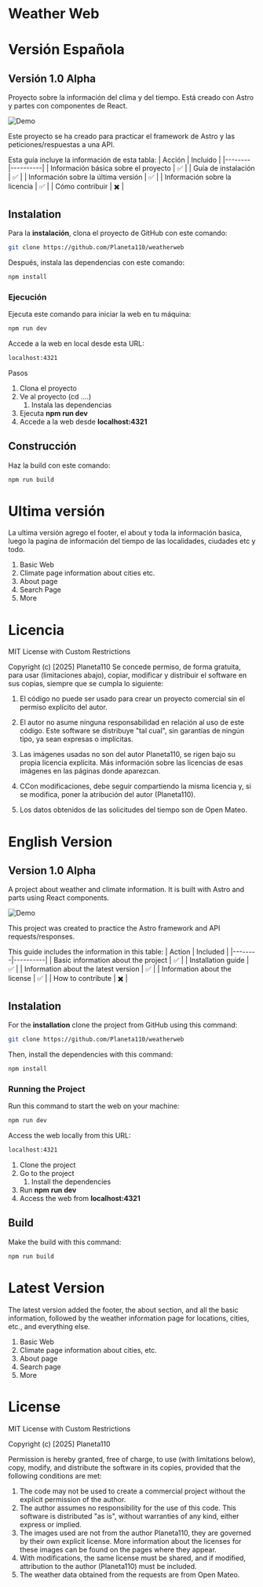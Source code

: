 
# Weather Web

# Versión Española

## Versión 1.0 Alpha

Proyecto sobre la información del clima y del tiempo.
Está creado con Astro y partes con componentes de React.

<img src="https://raw.githubusercontent.com/Planeta110/weatherweb/master/demostration.gif" alt="Demo" class="h-[300px] object-cover" />

Este proyecto se ha creado para practicar el framework de Astro y las peticiones/respuestas a una API.

Esta guía incluye la información de esta tabla:
| Acción | Incluido |
|--------|----------|
| Información básica sobre el proyecto | ✅ |
| Guía de instalación | ✅ |
| Información sobre la última versión | ✅ |
| Información sobre la licencia | ✅ |
| Cómo contribuir | ✖️ |

## Instalation

Para la **instalación**, clona el proyecto de GitHub con este comando:

```bash
git clone https://github.com/Planeta110/weatherweb
```

Después, instala las dependencias con este comando:

```bash
npm install
```

### Ejecución

Ejecuta este comando para iniciar la web en tu máquina:

```bash
npm run dev
```

Accede a la web en local desde esta URL:

```bash
localhost:4321
```
Pasos

1. Clona el proyecto
2. Ve al proyecto (cd ....)
   1. Instala las dependencias
3. Ejecuta **npm run dev**
4. Accede a la web desde **localhost:4321**

## Construcción

Haz la build con este comando:

```bash
npm run build
```
# Ultima versión

La ultima versión agrego el footer, el about y toda la información basica, luego 
la pagina de información del tiempo de las localidades, ciudades etc y todo.

1. Basic Web
2. Climate page information about cities etc.
3. About page
4. Search Page
5. More

# Licencia

MIT License with Custom Restrictions

Copyright (c) [2025] Planeta110
Se concede permiso, de forma gratuita, para usar (limitaciones abajo), copiar, modificar y distribuir el software en sus copias, siempre que se cumpla lo siguiente:

1. El código no puede ser usado para crear un proyecto comercial sin el permiso explícito del autor.
2. El autor no asume ninguna responsabilidad en relación al uso de este código. Este software se distribuye "tal cual", sin garantías de ningún tipo, ya sean expresas o implícitas.

3. Las imágenes usadas no son del autor Planeta110, se rigen bajo su propia licencia explícita. Más información sobre las licencias de esas imágenes en las páginas donde aparezcan.
4. CCon modificaciones, debe seguir compartiendo la misma licencia y, si se modifica, poner la atribución del autor (Planeta110).
5. Los datos obtenidos de las solicitudes del tiempo son de Open Mateo.



# English Version


## Version 1.0 Alpha

A project about weather and climate information.
It is built with Astro and parts using React components.

<img src="https://raw.githubusercontent.com/Planeta110/weatherweb/master/demostration.gif" alt="Demo" class="h-[300px] object-cover" />

This project was created to practice the Astro framework and API requests/responses.

This guide includes the information in this table:
| Action | Included |
|--------|----------|
| Basic information about the project | ✅ |
| Installation guide | ✅ |
| Information about the latest version | ✅ |
| Information about the license | ✅ |
| How to contribute | ✖️ |

## Instalation

For the **installation** clone the project from GitHub using this command:

```bash
git clone https://github.com/Planeta110/weatherweb
```

Then, install the dependencies with this command:

```bash
npm install
```

### Running the Project

Run this command to start the web on your machine:

```bash
npm run dev
```

Access the web locally from this URL:

```bash
localhost:4321
```

1. Clone the project
2. Go to the project
   1. Install the dependencies
3. Run **npm run dev**
4. Access the web from **localhost:4321**

## Build

Make the build with this command:

```bash
npm run build
```

# Latest Version

The latest version added the footer, the about section, and all the basic information, followed by the weather information page for locations, cities, etc., and everything else.

1. Basic Web
2. Climate page information about cities, etc.
3. About page
4. Search page
5. More

# License

MIT License with Custom Restrictions

Copyright (c) [2025] Planeta110

Permission is hereby granted, free of charge, to use (with limitations below), copy, modify, and distribute the software in its copies, provided that the following conditions are met:

1. The code may not be used to create a commercial project without the explicit permission of the author.
2. The author assumes no responsibility for the use of this code. This software is distributed "as is", without warranties of any kind, either express or implied.
3. The images used are not from the author Planeta110, they are governed by their own explicit license. More information about the licenses for these images can be found on the pages where they appear.
4. With modifications, the same license must be shared, and if modified, attribution to the author (Planeta110) must be included.
5. The weather data obtained from the requests are from Open Mateo.


